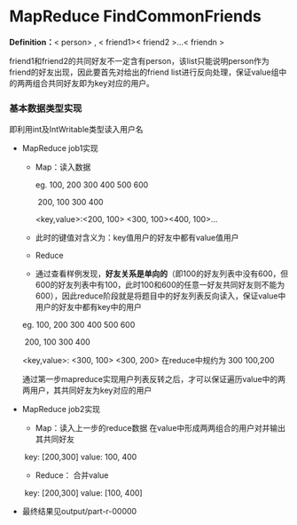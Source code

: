 # MapReduce FindCommonFriends

**Definition：**< person> , < friend1>< friend2 >…< friendn >

friend1和friend2的共同好友不一定含有person，该list只能说明person作为friend的好友出现，因此要首先对给出的friend list进行反向处理，保证value组中的两两组合共同好友即为key对应的用户。

### 基本数据类型实现 

即利用int及IntWritable类型读入用户名

- MapReduce job1实现

  - Map：读入数据 

    eg. 100, 200	300	400	500	600

    ​	   200, 100	300	400

    <key,value>:<200, 100> <300, 100><400, 100>...

  - 此时的键值对含义为：key值用户的好友中都有value值用户

  - Reduce

  -  通过查看样例发现，**好友关系是单向的**（即100的好友列表中没有600，但600的好友列表中有100，此时100和600的任意一好友共同好友则不能为600），因此reduce阶段就是将题目中的好友列表反向读入，保证value中用户的好友中都有key中的用户

    eg. 100, 200	300	400	500	600
    
    ​	  200, 100	300	400
    
    <key,value>: <300, 100> <300, 200> 在reduce中规约为 300 100,200
    
    通过第一步mapreduce实现用户列表反转之后，才可以保证遍历value中的两两用户，其共同好友为key对应的用户

- MapReduce job2实现
  - Map：读入上一步的reduce数据 在value中形成两两组合的用户对并输出其共同好友

  ​       key: [200,300] value: 100, 400

  - Reduce： 合并value

  ​       key: [200,300] value: [100, 400]

- 最终结果见output/part-r-00000